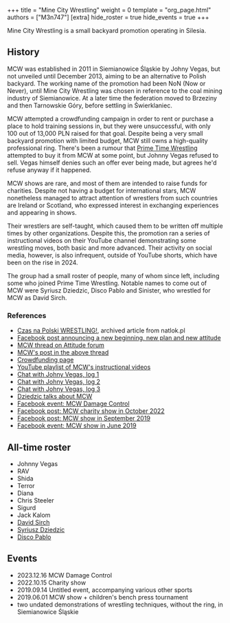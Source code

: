 +++
title = "Mine City  Wrestling"
weight = 0
template = "org_page.html"
authors = ["M3n747"]
[extra]
hide_roster = true
hide_events = true
+++

Mine City Wrestling is a small backyard promotion operating in Silesia.

## History

MCW was established in 2011 in Siemianowice Śląskie by Johny Vegas, but not unveiled until December 2013, aiming to be an alternative to Polish backyard.
The working name of the promotion had been NoN (Now or Never), until Mine City Wrestling was chosen in reference to the coal mining industry of Siemianowice.
At a later time the federation moved to Brzeziny and then Tarnowskie Góry, before settling in Świerklaniec.

MCW attempted a crowdfunding campaign in order to rent or purchase a place to hold training sessions in, but they were unsuccessful, with only 100 out of 13,000 PLN raised for that goal.
Despite being a very small backyard promotion with limited budget, MCW still owns a high-quality professional ring.
There's been a rumour that [Prime Time Wrestling](@/o/ptw.md) attempted to buy it from MCW at some point, but Johnny Vegas refused to sell.
Vegas himself denies such an offer ever being made, but agrees he'd refuse anyway if it happened.

MCW shows are rare, and most of them are intended to raise funds for charities.
Despite not having a budget for international stars, MCW nonetheless managed to attract attention of wrestlers from such countries are Ireland or Scotland,
who expressed interest in exchanging experiences and appearing in shows.

Their wrestlers are self-taught, which caused them to be written off multiple times by other organizations.
Despite this, the promotion ran a series of instructional videos on their YouTube channel demonstrating some wrestling moves, both basic and more advanced.
Their activity on social media, however, is also infrequent, outside of YouTube shorts, which have been on the rise in 2024.

The group had a small roster of people, many of whom since left, including some who joined Prime Time Wrestling.
Notable names to come out of MCW were Syriusz Dziedzic, Disco Pablo and Sinister, who wrestled for MCW as David Sirch.

### References

- [Czas na Polski WRESTLING!](https://web.archive.org/web/20160527112136/http://natlok.pl/czas-na-polski-wrestling/), archived article from natlok.pl
- [Facebook post announcing a new beginning, new plan and new attitude](https://www.facebook.com/minecitywrestling/posts/pfbid02zVfpG1gojMXq5jBkAVcqPMjnAmPLyhrNwqB78upeCzGchKRKKLJHd8zP6w7o1BQpl)
- [MCW thread on Attitude forum](https://forum.wrestling.pl/topic/34470-mcw-mine-city-wrestling/)
- [MCW's post in the above thread](https://forum.wrestling.pl/topic/34470-mcw-mine-city-wrestling/page/2/#comment-341346)
- [Crowdfunding page](https://wspieram.to/mcwwrestling)
- [YouTube playlist of MCW's instructional videos](https://www.youtube.com/playlist?list=PL2kby3nr3FjcQFyp_hr73GMhmD9iiOdAd)
- [Chat with Johny Vegas, log 1](https://imgur.com/TMvHiAJ)
- [Chat with Johny Vegas, log 2](https://imgur.com/oUPRHVC)
- [Chat with Johny Vegas, log 3](https://i.imgur.com/RfEaden.png)
- [Dziedzic talks about MCW](https://www.youtube.com/live/-mveTz3FApQ?si=GrAXj1vj7GMkwEdt&t=5200)
- [Facebook event: MCW Damage Control](https://www.facebook.com/events/966766303522255/)
- [Facebook post: MCW charity show in October 2022](https://www.facebook.com/minecitywrestling/posts/pfbid036Ts8szvAz5DxV4KTgXE6VHe6rZLRts9ga6g961GMCo867ro7JtFiejTgiHSU2tfcl)
- [Facebook post: MCW show in September 2019](https://www.facebook.com/minecitywrestling/posts/pfbid0yobCocxacSdatiLm5e936n8r2xZteNweMfYVdKq6t4PMXkjBsjJRmPvuYPeDqJoxl)
- [Facebook event: MCW show in June 2019](https://www.facebook.com/events/966766303522255/)

## All-time roster

- Johnny Vegas
- RAV
- Shida
- Terror
- Diana
- Chris Steeler
- Sigurd
- Jack Kalom
- [David Sirch](@/w/sinister.md)
- [Syriusz Dziedzic](@/w/dziedzic.md)
- [Disco Pablo](@/w/disco-pablo.md)

## Events

- 2023.12.16 MCW Damage Control
- 2022.10.15 Charity show
- 2019.09.14 Untitled event, accompanying various other sports
- 2019.06.01 MCW show + children's bench press tournament
- two undated demonstrations of wrestling techniques, without the ring, in Siemianowice Śląskie
